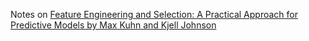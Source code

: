 Notes on [Feature Engineering and Selection: A Practical Approach for Predictive Models by Max Kuhn and Kjell Johnson](http://www.feat.engineering/index.html)
